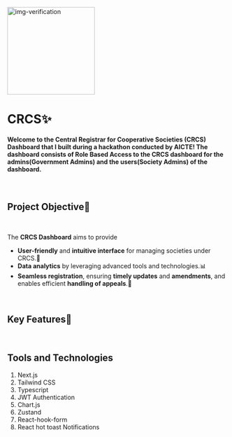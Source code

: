 <img 
width='200'
height='200'
src="https://mscs.dac.gov.in/images/MSCS_LOGO.png"
alt="img-verification">


# **CRCS✨**
#### Welcome to the __Central Registrar for Cooperative Societies__ (CRCS) Dashboard that I built during a __hackathon__ conducted by __AICTE__! The dashboard consists of __Role Based Access__ to the CRCS dashboard for the admins(**Government Admins**) and the **users**(**Society Admins**) of the dashboard. 
<br>

## **Project Objective🎯**
<br>

The **CRCS Dashboard** aims to provide 
- **User-friendly** and **intuitive interface** for managing societies under CRCS.🙌
-  **Data analytics** by leveraging advanced tools and technologies.📊 
-  **Seamless registration**, ensuring
**timely updates** and **amendments**, and enables efficient **handling of appeals**.📝

<br>


## **Key Features🚀**
<br>

## **Tools and Technologies**
1. Next.js
2. Tailwind CSS
3. Typescript
4. JWT Authentication
5. Chart.js
6. Zustand
7. React-hook-form
8. React hot toast Notifications
